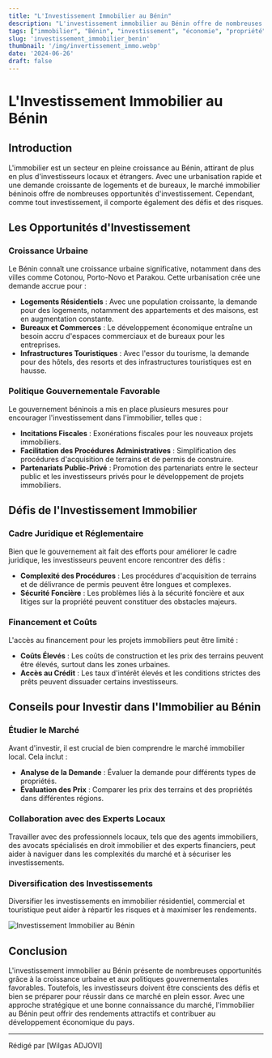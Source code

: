 ```yaml
---
title: "L'Investissement Immobilier au Bénin"
description: "L'investissement immobilier au Bénin offre de nombreuses opportunités et défis pour les investisseurs locaux et étrangers."
tags: ["immobilier", "Bénin", "investissement", "économie", "propriété"]
slug: 'investissement_immobilier_benin'
thumbnail: '/img/invertissement_immo.webp'
date: '2024-06-26'
draft: false
---
```


# L'Investissement Immobilier au Bénin

## Introduction

L'immobilier est un secteur en pleine croissance au Bénin, attirant de plus en plus d'investisseurs locaux et étrangers. Avec une urbanisation rapide et une demande croissante de logements et de bureaux, le marché immobilier béninois offre de nombreuses opportunités d'investissement. Cependant, comme tout investissement, il comporte également des défis et des risques.

## Les Opportunités d'Investissement

### Croissance Urbaine

Le Bénin connaît une croissance urbaine significative, notamment dans des villes comme Cotonou, Porto-Novo et Parakou. Cette urbanisation crée une demande accrue pour :

- **Logements Résidentiels** : Avec une population croissante, la demande pour des logements, notamment des appartements et des maisons, est en augmentation constante.
- **Bureaux et Commerces** : Le développement économique entraîne un besoin accru d'espaces commerciaux et de bureaux pour les entreprises.
- **Infrastructures Touristiques** : Avec l'essor du tourisme, la demande pour des hôtels, des resorts et des infrastructures touristiques est en hausse.

### Politique Gouvernementale Favorable

Le gouvernement béninois a mis en place plusieurs mesures pour encourager l'investissement dans l'immobilier, telles que :

- **Incitations Fiscales** : Exonérations fiscales pour les nouveaux projets immobiliers.
- **Facilitation des Procédures Administratives** : Simplification des procédures d'acquisition de terrains et de permis de construire.
- **Partenariats Public-Privé** : Promotion des partenariats entre le secteur public et les investisseurs privés pour le développement de projets immobiliers.

## Défis de l'Investissement Immobilier

### Cadre Juridique et Réglementaire

Bien que le gouvernement ait fait des efforts pour améliorer le cadre juridique, les investisseurs peuvent encore rencontrer des défis :

- **Complexité des Procédures** : Les procédures d'acquisition de terrains et de délivrance de permis peuvent être longues et complexes.
- **Sécurité Foncière** : Les problèmes liés à la sécurité foncière et aux litiges sur la propriété peuvent constituer des obstacles majeurs.

### Financement et Coûts

L'accès au financement pour les projets immobiliers peut être limité :

- **Coûts Élevés** : Les coûts de construction et les prix des terrains peuvent être élevés, surtout dans les zones urbaines.
- **Accès au Crédit** : Les taux d'intérêt élevés et les conditions strictes des prêts peuvent dissuader certains investisseurs.

## Conseils pour Investir dans l'Immobilier au Bénin

### Étudier le Marché

Avant d'investir, il est crucial de bien comprendre le marché immobilier local. Cela inclut :

- **Analyse de la Demande** : Évaluer la demande pour différents types de propriétés.
- **Évaluation des Prix** : Comparer les prix des terrains et des propriétés dans différentes régions.

### Collaboration avec des Experts Locaux

Travailler avec des professionnels locaux, tels que des agents immobiliers, des avocats spécialisés en droit immobilier et des experts financiers, peut aider à naviguer dans les complexités du marché et à sécuriser les investissements.

### Diversification des Investissements

Diversifier les investissements en immobilier résidentiel, commercial et touristique peut aider à répartir les risques et à maximiser les rendements.

<div class="flex justify-center my-8">
  <img src="/img/public\img\vente-parcelle-terrain2-592x444.webp" alt="Investissement Immobilier au Bénin" class="max-w-full h-auto border-2 border-gray-300 shadow-lg rounded-lg"/>
</div>

## Conclusion

L'investissement immobilier au Bénin présente de nombreuses opportunités grâce à la croissance urbaine et aux politiques gouvernementales favorables. Toutefois, les investisseurs doivent être conscients des défis et bien se préparer pour réussir dans ce marché en plein essor. Avec une approche stratégique et une bonne connaissance du marché, l'immobilier au Bénin peut offrir des rendements attractifs et contribuer au développement économique du pays.

---

Rédigé par [Wilgas ADJOVI]
